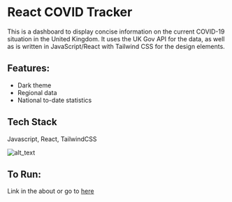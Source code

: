 # React COVID Tracker
This is a dashboard to display concise information on
the current COVID-19 situation in the United Kingdom. It uses the 
UK Gov API for the data, as well as is written in JavaScript/React
with Tailwind CSS for the design elements.

## Features:
- Dark theme
- Regional data
- National to-date statistics

## Tech Stack
Javascript, React, TailwindCSS

![alt_text](https://github.com/Aimireal/React-Covid-Tracker/blob/master/public/images/tracker.png)

## To Run:
Link in the about or go to [here](https://react-covid-tracker.vercel.app)
